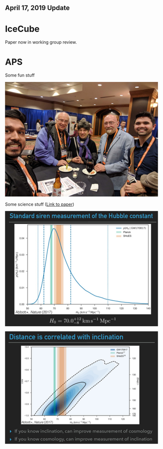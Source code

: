 ## April 17, 2019 Update

# IceCube

Paper now in working group review.

# APS

Some fun stuff

![](./images/thorne.jpg)

Some science stuff ([Link to paper](https://www.nature.com/nature/journal/v551/n7678/abs/nature24471.html))

![](./images/siren1.png)

![](./images/siren2.png)